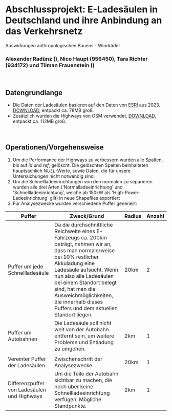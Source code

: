 # Abschlussprojekt: E-Ladesäulen in Deutschland und ihre Anbindung an das Verkehrsnetz
Auswirkungen anthropologischen Bauens - Windräder

### Alexander Radünz (), Nico Haupt (956450), Tara Richter (934172) und Tilman Frauenstein ()

&nbsp;

## Datengrundlange
* Die Daten der Ladesäulen basieren auf den Daten von [ESRI](https://hub.arcgis.com/maps/bc3c97f73d6b4be4921be8560fbc325a) aus 2023. [DOWNLOAD](https://github.com/s92854/Datenmodellierung/files/13966254/LadesA4ulen_in_Deutschland.zip), entpackt ca. 78MB groß.
* Zusätzlich wurden die Highways von OSM verwendet. [DOWNLOAD](https://github.com/s92854/Datenmodellierung/files/13966279/Strassen.Deutschland.zip), entpackt ca. 112MB groß.

&nbsp;

## Operationen/Vorgehensweise
1. Um die Performance der Highways zu verbessern wurden alle Spalten, bis auf *id* und *ref*, gelöscht. Die gelöschten Spalten beinhalteten hauptsächlich *NULL*-Werte, sowie Daten, die für unsere Untersuchungen nicht notwendig sind.
2. Um die Schnellladeeinrichtungen von den normalen zu separieren wurden alle drei Arten ('Normalladeeinrichtung' und 'Schnellladeeinrichtung', welche ab 150kW als 'High-Power-Ladeeinrichtung' gilt) in neue Shapefiles exportiert
3. Für Analysezwecke wurden verschiedene Puffer generiert:

|Puffer|Zweck/Grund|Radius|Anzahl|
|--|--|--|--|
|Puffer um jede Schnellladesäule|Da die durchschnittliche Reichweite eines E-Fahrzeugs ca. 200km beträgt, nehmen wir an, dass man normalerweise bei 10% restlicher Akkuladung eine Ladesäule aufsucht. Wenn nun also alle Ladesäulen bei einem Standort belegt sind, hat man die Ausweichmöglichkeiten, die innerhalb dieses Puffers und dem aktuellen Standort liegen.|20km|2|
|Puffer um Autobahnen|Die Ladesäule soll nicht weit von der Autobahn entfernt sein, um weitere Probleme und Entladung zu umgehen.|2km|1|
|||||
|Vereinter Puffer der Ladesäulen|Zwischenschritt der Analysezwecke|20km|1|
|Differenzpuffer von Ladesäulen und Highways|Um die Teile der Autobahn sichtbar zu machen, die noch über keine Schnellladeeinrichtung verfügen. Mögliche Standpunkte.|2km|1|
